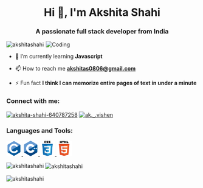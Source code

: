 <h1 align="center">Hi 👋, I'm Akshita Shahi</h1>
<h3 align="center">A passionate full stack developer from India</h3>
<img align="right" alt="Coding" width="400" src="https://i.pinimg.com/originals/d4/81/f3/d481f3c72e283309071f79e01b05c06d.gif" />

<p align="left"> <img src="https://komarev.com/ghpvc/?username=akshitashahi&label=Profile%20views&color=0e75b6&style=flat" alt="akshitashahi" /> </p>

- 🌱 I’m currently learning **Javascript**

- 📫 How to reach me **akshitas0806@gmail.com**

- ⚡ Fun fact **I think I can memorize entire pages of text in under a minute**

<h3 align="left">Connect with me:</h3>
<p align="left">
<a href="https://linkedin.com/in/akshita-shahi-640787258" target="blank"><img align="center" src="https://raw.githubusercontent.com/rahuldkjain/github-profile-readme-generator/master/src/images/icons/Social/linked-in-alt.svg" alt="akshita-shahi-640787258" height="30" width="40" /></a>
<a href="https://instagram.com/ak._.vishen" target="blank"><img align="center" src="https://raw.githubusercontent.com/rahuldkjain/github-profile-readme-generator/master/src/images/icons/Social/instagram.svg" alt="ak._.vishen" height="30" width="40" /></a>
</p>

<h3 align="left">Languages and Tools:</h3>
<p align="left"> <a href="https://www.cprogramming.com/" target="_blank" rel="noreferrer"> <img src="https://raw.githubusercontent.com/devicons/devicon/master/icons/c/c-original.svg" alt="c" width="40" height="40"/> </a> <a href="https://www.w3schools.com/cpp/" target="_blank" rel="noreferrer"> <img src="https://raw.githubusercontent.com/devicons/devicon/master/icons/cplusplus/cplusplus-original.svg" alt="cplusplus" width="40" height="40"/> </a> <a href="https://www.w3schools.com/css/" target="_blank" rel="noreferrer"> <img src="https://raw.githubusercontent.com/devicons/devicon/master/icons/css3/css3-original-wordmark.svg" alt="css3" width="40" height="40"/> </a> <a href="https://www.w3.org/html/" target="_blank" rel="noreferrer"> <img src="https://raw.githubusercontent.com/devicons/devicon/master/icons/html5/html5-original-wordmark.svg" alt="html5" width="40" height="40"/> </a> </p>

<p><img align="left" src="https://github-readme-stats.vercel.app/api/top-langs?username=akshitashahi&show_icons=true&locale=en&layout=compact" alt="akshitashahi" /></p>

<p>&nbsp;<img align="center" src="https://github-readme-stats.vercel.app/api?username=akshitashahi&show_icons=true&locale=en" alt="akshitashahi" /></p>

<p><img align="center" src="https://github-readme-streak-stats.herokuapp.com/?user=akshitashahi&" alt="akshitashahi" /></p>
